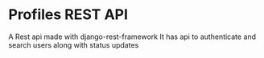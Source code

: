 # Profiles REST API

A Rest api made with django-rest-framework
It has api to authenticate and search users along with status updates